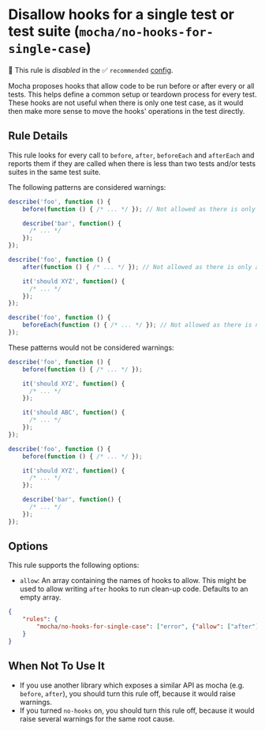 # Disallow hooks for a single test or test suite (`mocha/no-hooks-for-single-case`)

🚫 This rule is _disabled_ in the ✅ `recommended` [config](https://github.com/lo1tuma/eslint-plugin-mocha#configs).

<!-- end auto-generated rule header -->

Mocha proposes hooks that allow code to be run before or after every or all tests. This helps define a common setup or teardown process for every test. These hooks are not useful when there is only one test case, as it would then make more sense to move the hooks' operations in the test directly.

## Rule Details

This rule looks for every call to `before`, `after`, `beforeEach` and `afterEach` and reports them if they are called when there is less than two tests and/or tests suites in the same test suite.

The following patterns are considered warnings:

```js
describe('foo', function () {
    before(function () { /* ... */ }); // Not allowed as there is only a test suite next to this hook.

    describe('bar', function() {
      /* ... */
    });
});

describe('foo', function () {
    after(function () { /* ... */ }); // Not allowed as there is only a test case next to this hook.

    it('should XYZ', function() {
      /* ... */
    });
});

describe('foo', function () {
    beforeEach(function () { /* ... */ }); // Not allowed as there is no test suites or cases next to this hook.
});
```

These patterns would not be considered warnings:

```js
describe('foo', function () {
    before(function () { /* ... */ });

    it('should XYZ', function() {
      /* ... */
    });

    it('should ABC', function() {
      /* ... */
    });
});

describe('foo', function () {
    before(function () { /* ... */ });

    it('should XYZ', function() {
      /* ... */
    });

    describe('bar', function() {
      /* ... */
    });
});
```

## Options

This rule supports the following options:

* `allow`: An array containing the names of hooks to allow. This might be used to allow writing `after` hooks to run clean-up code. Defaults to an empty array.

```json
{
    "rules": {
        "mocha/no-hooks-for-single-case": ["error", {"allow": ["after"]}]
    }
}
```

## When Not To Use It

* If you use another library which exposes a similar API as mocha (e.g. `before`, `after`), you should turn this rule off, because it would raise warnings.
* If you turned `no-hooks` on, you should turn this rule off, because it would raise several warnings for the same root cause.
